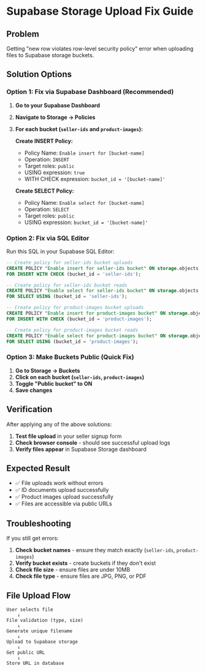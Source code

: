 # Supabase Storage Upload Fix Guide

## Problem
Getting "new row violates row-level security policy" error when uploading files to Supabase storage buckets.

## Solution Options

### Option 1: Fix via Supabase Dashboard (Recommended)

1. **Go to your Supabase Dashboard**
2. **Navigate to Storage → Policies**
3. **For each bucket (`seller-ids` and `product-images`):**

   **Create INSERT Policy:**
   - Policy Name: `Enable insert for [bucket-name]`
   - Operation: `INSERT`
   - Target roles: `public`
   - USING expression: `true`
   - WITH CHECK expression: `bucket_id = '[bucket-name]'`

   **Create SELECT Policy:**
   - Policy Name: `Enable select for [bucket-name]`
   - Operation: `SELECT`
   - Target roles: `public`
   - USING expression: `bucket_id = '[bucket-name]'`

### Option 2: Fix via SQL Editor

Run this SQL in your Supabase SQL Editor:

```sql
-- Create policy for seller-ids bucket uploads
CREATE POLICY "Enable insert for seller-ids bucket" ON storage.objects
FOR INSERT WITH CHECK (bucket_id = 'seller-ids');

-- Create policy for seller-ids bucket reads
CREATE POLICY "Enable select for seller-ids bucket" ON storage.objects
FOR SELECT USING (bucket_id = 'seller-ids');

-- Create policy for product-images bucket uploads
CREATE POLICY "Enable insert for product-images bucket" ON storage.objects
FOR INSERT WITH CHECK (bucket_id = 'product-images');

-- Create policy for product-images bucket reads
CREATE POLICY "Enable select for product-images bucket" ON storage.objects
FOR SELECT USING (bucket_id = 'product-images');
```

### Option 3: Make Buckets Public (Quick Fix)

1. **Go to Storage → Buckets**
2. **Click on each bucket (`seller-ids`, `product-images`)**
3. **Toggle "Public bucket" to ON**
4. **Save changes**

## Verification

After applying any of the above solutions:

1. **Test file upload** in your seller signup form
2. **Check browser console** - should see successful upload logs
3. **Verify files appear** in Supabase Storage dashboard

## Expected Result

- ✅ File uploads work without errors
- ✅ ID documents upload successfully
- ✅ Product images upload successfully
- ✅ Files are accessible via public URLs

## Troubleshooting

If you still get errors:

1. **Check bucket names** - ensure they match exactly (`seller-ids`, `product-images`)
2. **Verify bucket exists** - create buckets if they don't exist
3. **Check file size** - ensure files are under 10MB
4. **Check file type** - ensure files are JPG, PNG, or PDF

## File Upload Flow

```
User selects file
    ↓
File validation (type, size)
    ↓
Generate unique filename
    ↓
Upload to Supabase storage
    ↓
Get public URL
    ↓
Store URL in database
```

